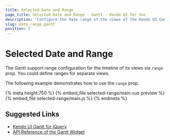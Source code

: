 ```yaml
---
title: Selected Date and Range
page_title: Selected Date and Range - Gantt - Kendo UI for Vue
description: "Configure the date range of the views of the Kendo UI Gantt wrapper for Vue."
slug: date_range_gantt
position: 3
---
```


<div><WrapperBanner></WrapperBanner></div>

# Selected Date and Range

The Gantt support range configuration for the timeline of its views via `range` prop. You could define ranges for separate views.

The following example demonstrates how to use the `range` prop.

{% meta height:750 %}
{% embed_file selected-range/main.vue preview %}
{% embed_file selected-range/main.js %}
{% endmeta %}


## Suggested Links

* [Kendo UI Gantt for jQuery](https://docs.telerik.com/kendo-ui/controls/scheduling/gantt/overview)
* [API Reference of the Gantt Widget](https://docs.telerik.com/kendo-ui/api/javascript/ui/gantt)